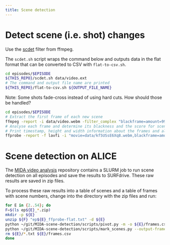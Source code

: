 ```yaml
---
title: Scene detection
---
```


# Detect scene (i.e. shot) changes

Use the [scdet] filter from ffmpeg.

The `scdet.sh` script wraps the command below and outputs data in the flat
format that can be converted to CSV with `flat-to-csv.sh`.

```sh
cd episodes/$EPISODE
${THIS_REPO}/scdet.sh data/video.ext
# The command and output file name are printed
${THIS_REPO}/flat-to-csv.sh ${OUTPUT_FILE_NAME}
```

Note: Some shots fade-cross instead of using hard cuts.
How should those be handled?

```sh
cd episodes/$EPISODE
# Extract the first frame of each new scene
ffmpeg -report -i data/video.webm -filter_complex "blackframe=amount=99:threshold=24,scdet=threshold=6.0,metadata=select:key=lavfi.scd.time,metadata=print:file='data_out/frames.txt'" -vsync 2 "data_out/scene-%03d.jpg"
# Analyse each frame and determine its blackness and the score for scene change
# Print timestamp, height and width information about the frames and all filter-added tags
ffprobe -report -f lavfi -i "movie=data/kf5USsE6Xq8.webm,blackframe=amount=99:threshold=24,scdet=threshold=5.0" -show_entries "frame=pkt_pts_time,height,width:frame_tags" -print_format flat > data_out/scene-changes.txt
```

[scdet]: https://ffmpeg.org/ffmpeg-filters.html#scdet-1

# Scene detection on ALICE

The [MIDA video analysis] repository contains a SLURM job to run scene
detection on all episodes and save the results to SURFdrive.
These raw results are saved in zip files.

[MIDA video analysis]: https://github.com/LeidenUniversityLibrary/MIDA-video-analysis

To process these raw results into a table of scenes and a table of frames with
scene numbers, change into the directory with the zip files and run:

```sh
for E in {2..54}; do
F=$(ls ep${E}_*.zip)
mkdir -p ${E}
unzip ${F} "ep${E}_ffprobe-flat.txt" -d ${E}
python ~/git/MIDA-scene-detection/scripts/pivot.py -m -o ${E}/frames.csv ${E}/*_ffprobe-flat.txt
python ~/git/MIDA-scene-detection/scripts/mark_scenes.py --output-frames ${E}/frames-with-scenes.csv --output-scenes ${E}/scenes.csv ${E}/frames.csv
rm ${E}/*.txt ${E}/frames.csv
done
```
